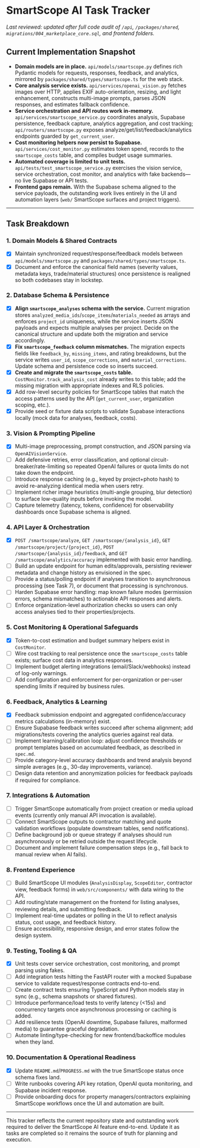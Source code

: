 # SmartScope AI Task Tracker

_Last reviewed: updated after full code audit of `/api`, `/packages/shared`, `migrations/004_marketplace_core.sql`, and frontend folders._

## Current Implementation Snapshot
- **Domain models are in place.** `api/models/smartscope.py` defines rich Pydantic models for requests, responses, feedback, and analytics, mirrored by `packages/shared/types/smartscope.ts` for the web stack.
- **Core analysis service exists.** `api/services/openai_vision.py` fetches images over HTTP, applies EXIF auto-orientation, resizing, and light enhancement, constructs multi-image prompts, parses JSON responses, and estimates fallback confidence.
- **Service orchestration and API routes work in-memory.** `api/services/smartscope_service.py` coordinates analysis, Supabase persistence, feedback capture, analytics aggregation, and cost tracking; `api/routers/smartscope.py` exposes analyze/get/list/feedback/analytics endpoints guarded by `get_current_user`.
- **Cost monitoring helpers now persist to Supabase.** `api/services/cost_monitor.py` estimates token spend, records to the `smartscope_costs` table, and compiles budget usage summaries.
- **Automated coverage is limited to unit tests.** `api/tests/test_smartscope_service.py` exercises the vision service, service orchestration, cost monitor, and analytics with fake backends—no live Supabase or API tests.
- **Frontend gaps remain.** With the Supabase schema aligned to the service payloads, the outstanding work lives entirely in the UI and automation layers (`web/` SmartScope surfaces and project triggers).

---

## Task Breakdown

### 1. Domain Models & Shared Contracts
- [x] Maintain synchronized request/response/feedback models between `api/models/smartscope.py` and `packages/shared/types/smartscope.ts`.
- [x] Document and enforce the canonical field names (severity values, metadata keys, trade/material structures) once persistence is realigned so both codebases stay in lockstep.

### 2. Database Schema & Persistence
- [x] **Align `smartscope_analyses` schema with the service.** Current migration stores `analyzed_media_ids`/`scope_items`/`materials_needed` as arrays and enforces `project_id` uniqueness, while the service inserts JSON payloads and expects multiple analyses per project. Decide on the canonical structure and update both the migration and service accordingly.
- [x] **Fix `smartscope_feedback` column mismatches.** The migration expects fields like `feedback_by`, `missing_items`, and rating breakdowns, but the service writes `user_id`, `scope_corrections`, and `material_corrections`. Update schema and persistence code so inserts succeed.
- [x] **Create and migrate the `smartscope_costs` table.** `CostMonitor.track_analysis_cost` already writes to this table; add the missing migration with appropriate indexes and RLS policies.
- [x] Add row-level security policies for SmartScope tables that match the access patterns used by the API (`get_current_user`, organization scoping, etc.).
- [x] Provide seed or fixture data scripts to validate Supabase interactions locally (mock data for analyses, feedback, costs).

### 3. Vision & Prompting Pipeline
- [x] Multi-image preprocessing, prompt construction, and JSON parsing via `OpenAIVisionService`.
- [ ] Add defensive retries, error classification, and optional circuit-breaker/rate-limiting so repeated OpenAI failures or quota limits do not take down the endpoint.
- [ ] Introduce response caching (e.g., keyed by project+photo hash) to avoid re-analyzing identical media when users retry.
- [ ] Implement richer image heuristics (multi-angle grouping, blur detection) to surface low-quality inputs before invoking the model.
- [ ] Capture telemetry (latency, tokens, confidence) for observability dashboards once Supabase schema is aligned.

### 4. API Layer & Orchestration
- [x] `POST /smartscope/analyze`, `GET /smartscope/{analysis_id}`, `GET /smartscope/project/{project_id}`, `POST /smartscope/{analysis_id}/feedback`, and `GET /smartscope/analytics/accuracy` implemented with basic error handling.
- [ ] Build an update endpoint for human edits/approvals, persisting reviewer metadata and change history as envisioned in the spec.
- [ ] Provide a status/polling endpoint if analyses transition to asynchronous processing (see Task 7), or document that processing is synchronous.
- [ ] Harden Supabase error handling: map known failure modes (permission errors, schema mismatches) to actionable API responses and alerts.
- [ ] Enforce organization-level authorization checks so users can only access analyses tied to their properties/projects.

### 5. Cost Monitoring & Operational Safeguards
- [x] Token-to-cost estimation and budget summary helpers exist in `CostMonitor`.
- [ ] Wire cost tracking to real persistence once the `smartscope_costs` table exists; surface cost data in analytics responses.
- [ ] Implement budget alerting integrations (email/Slack/webhooks) instead of log-only warnings.
- [ ] Add configuration and enforcement for per-organization or per-user spending limits if required by business rules.

### 6. Feedback, Analytics & Learning
- [x] Feedback submission endpoint and aggregated confidence/accuracy metrics calculations (in-memory) exist.
- [ ] Ensure Supabase feedback writes succeed after schema alignment; add migrations/tests covering the analytics queries against real data.
- [ ] Implement learning/calibration loop: adjust confidence thresholds or prompt templates based on accumulated feedback, as described in `spec.md`.
- [ ] Provide category-level accuracy dashboards and trend analysis beyond simple averages (e.g., 30-day improvements, variance).
- [ ] Design data retention and anonymization policies for feedback payloads if required for compliance.

### 7. Integrations & Automation
- [ ] Trigger SmartScope automatically from project creation or media upload events (currently only manual API invocation is available).
- [ ] Connect SmartScope outputs to contractor matching and quote validation workflows (populate downstream tables, send notifications).
- [ ] Define background job or queue strategy if analyses should run asynchronously or be retried outside the request lifecycle.
- [ ] Document and implement failure compensation steps (e.g., fall back to manual review when AI fails).

### 8. Frontend Experience
- [ ] Build SmartScope UI modules (`AnalysisDisplay`, `ScopeEditor`, contractor view, feedback forms) in `web/src/components/` with data wiring to the API.
- [ ] Add routing/state management on the frontend for listing analyses, reviewing details, and submitting feedback.
- [ ] Implement real-time updates or polling in the UI to reflect analysis status, cost usage, and feedback history.
- [ ] Ensure accessibility, responsive design, and error states follow the design system.

### 9. Testing, Tooling & QA
- [x] Unit tests cover service orchestration, cost monitoring, and prompt parsing using fakes.
- [ ] Add integration tests hitting the FastAPI router with a mocked Supabase service to validate request/response contracts end-to-end.
- [ ] Create contract tests ensuring TypeScript and Python models stay in sync (e.g., schema snapshots or shared fixtures).
- [ ] Introduce performance/load tests to verify latency (<15s) and concurrency targets once asynchronous processing or caching is added.
- [ ] Add resilience tests (OpenAI downtime, Supabase failures, malformed media) to guarantee graceful degradation.
- [ ] Automate linting/type-checking for new frontend/backoffice modules when they land.

### 10. Documentation & Operational Readiness
- [x] Update `README.md`/`PROGRESS.md` with the true SmartScope status once schema fixes land.
- [ ] Write runbooks covering API key rotation, OpenAI quota monitoring, and Supabase incident response.
- [ ] Provide onboarding docs for property managers/contractors explaining SmartScope workflows once the UI and automation are built.

---

This tracker reflects the current repository state and outstanding work required to deliver the SmartScope AI feature end-to-end. Update it as tasks are completed so it remains the source of truth for planning and execution.
